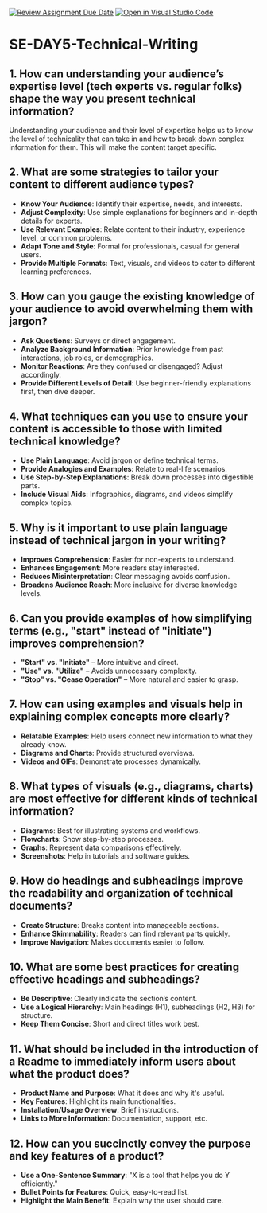 [![Review Assignment Due Date](https://classroom.github.com/assets/deadline-readme-button-22041afd0340ce965d47ae6ef1cefeee28c7c493a6346c4f15d667ab976d596c.svg)](https://classroom.github.com/a/zsAR-pyY)
[![Open in Visual Studio Code](https://classroom.github.com/assets/open-in-vscode-2e0aaae1b6195c2367325f4f02e2d04e9abb55f0b24a779b69b11b9e10269abc.svg)](https://classroom.github.com/online_ide?assignment_repo_id=18740612&assignment_repo_type=AssignmentRepo)
# SE-DAY5-Technical-Writing
## 1. How can understanding your audience’s expertise level (tech experts vs. regular folks) shape the way you present technical information?
Understanding your audience and their level of expertise helps us to know the level of technicality that can take in and how to break down conplex information
for them. This will make the content target specific.

## 2. What are some strategies to tailor your content to different audience types?
- **Know Your Audience**: Identify their expertise, needs, and interests.  
- **Adjust Complexity**: Use simple explanations for beginners and in-depth details for experts.  
- **Use Relevant Examples**: Relate content to their industry, experience level, or common problems.  
- **Adapt Tone and Style**: Formal for professionals, casual for general users.  
- **Provide Multiple Formats**: Text, visuals, and videos to cater to different learning preferences.  

## 3. How can you gauge the existing knowledge of your audience to avoid overwhelming them with jargon?
- **Ask Questions**: Surveys or direct engagement.  
- **Analyze Background Information**: Prior knowledge from past interactions, job roles, or demographics.  
- **Monitor Reactions**: Are they confused or disengaged? Adjust accordingly.  
- **Provide Different Levels of Detail**: Use beginner-friendly explanations first, then dive deeper.  

## 4. What techniques can you use to ensure your content is accessible to those with limited technical knowledge?
- **Use Plain Language**: Avoid jargon or define technical terms.  
- **Provide Analogies and Examples**: Relate to real-life scenarios.  
- **Use Step-by-Step Explanations**: Break down processes into digestible parts.  
- **Include Visual Aids**: Infographics, diagrams, and videos simplify complex topics.  

## 5. Why is it important to use plain language instead of technical jargon in your writing?
- **Improves Comprehension**: Easier for non-experts to understand.  
- **Enhances Engagement**: More readers stay interested.  
- **Reduces Misinterpretation**: Clear messaging avoids confusion.  
- **Broadens Audience Reach**: More inclusive for diverse knowledge levels.  

## 6. Can you provide examples of how simplifying terms (e.g., "start" instead of "initiate") improves comprehension? 
- **"Start" vs. "Initiate"** – More intuitive and direct.  
- **"Use" vs. "Utilize"** – Avoids unnecessary complexity.  
- **"Stop" vs. "Cease Operation"** – More natural and easier to grasp.  

## 7. How can using examples and visuals help in explaining complex concepts more clearly? 
- **Relatable Examples**: Help users connect new information to what they already know.  
- **Diagrams and Charts**: Provide structured overviews.  
- **Videos and GIFs**: Demonstrate processes dynamically.  

## 8. What types of visuals (e.g., diagrams, charts) are most effective for different kinds of technical information?
- **Diagrams**: Best for illustrating systems and workflows.  
- **Flowcharts**: Show step-by-step processes.  
- **Graphs**: Represent data comparisons effectively.  
- **Screenshots**: Help in tutorials and software guides.  

## 9. How do headings and subheadings improve the readability and organization of technical documents? 
- **Create Structure**: Breaks content into manageable sections.  
- **Enhance Skimmability**: Readers can find relevant parts quickly.  
- **Improve Navigation**: Makes documents easier to follow.  

## 10. What are some best practices for creating effective headings and subheadings? 
- **Be Descriptive**: Clearly indicate the section’s content.  
- **Use a Logical Hierarchy**: Main headings (H1), subheadings (H2, H3) for structure.  
- **Keep Them Concise**: Short and direct titles work best.  

## 11. What should be included in the introduction of a Readme to immediately inform users about what the product does?
- **Product Name and Purpose**: What it does and why it's useful.  
- **Key Features**: Highlight its main functionalities.  
- **Installation/Usage Overview**: Brief instructions.  
- **Links to More Information**: Documentation, support, etc.
  
## 12. How can you succinctly convey the purpose and key features of a product?
- **Use a One-Sentence Summary**: "X is a tool that helps you do Y efficiently."  
- **Bullet Points for Features**: Quick, easy-to-read list.  
- **Highlight the Main Benefit**: Explain why the user should care.  

